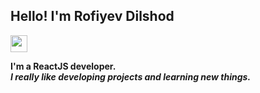 ### <h2>Hello! I'm Rofiyev Dilshod</h2> <img src="https://media.giphy.com/media/hvRJCLFzcasrR4ia7z/giphy.gif" width="27px" />

<b>I'm a ReactJS developer.</b> <br />
<i><b>I really like developing projects and learning new things.</b></i>
